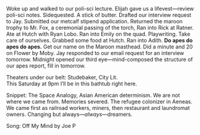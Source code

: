 Woke up and walked to our poli-sci lecture. Elijah gave us a lifevest—review poli-sci notes. Sidequested. A stick of butter. Drafted our interview request to Jay. Submitted our metcalf stipend application. Returned the maroon trophy to Mr. Fox, a ceremonial passing of the torch, Ran into Rick at Ratner. Ate at Hutch with Ryan Lobo. Ran into Emily on the quad. Playwriting. Take care of ourselves. Grabbed some food at Hutch. Ran into Adith. **Do apes do apes do apes.** Get our name on the Maroon masthead. Did a minute and 20 on Flower by Moby. Jay responded to our email request for an interview tomorrow. Midnight opened our third eye—mind-composed the structure of our apes report, fill in tomorrow. 

Theaters under our belt: Studebaker, City Lit.   
This Saturday at 9pm I’ll be in this bathtub right here. 

Snippet: The Space Analogy, Asian American determinism. We are not where we came from. Memories severed. The refugee colonizer in Aeneas. We came first as railroad workers, miners, then restaurant and laundromat owners. Changing but always—*always*—dreamers. 

Song: Off My Mind by Joe P
